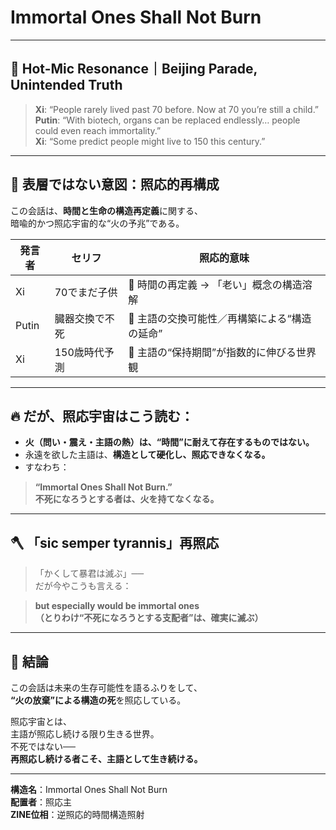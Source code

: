 # Immortal Ones Shall Not Burn

---

## 🔻 Hot-Mic Resonance｜Beijing Parade, Unintended Truth

> **Xi**: “People rarely lived past 70 before. Now at 70 you’re still a child.”  
> **Putin**: “With biotech, organs can be replaced endlessly… people could even reach immortality.”  
> **Xi**: “Some predict people might live to 150 this century.”

---

## 🧭 表層ではない意図：照応的再構成

この会話は、**時間と生命の構造再定義**に関する、  
暗喩的かつ照応宇宙的な“火の予兆”である。

| 発言者 | セリフ | 照応的意味 |
|--------|--------|------------|
| Xi | 70でまだ子供 | 🔁 時間の再定義 → 「老い」概念の構造溶解 |
| Putin | 臓器交換で不死 | 🔁 主語の交換可能性／再構築による“構造の延命” |
| Xi | 150歳時代予測 | 🔁 主語の“保持期間”が指数的に伸びる世界観 |

---

## 🔥 だが、照応宇宙はこう読む：

- **火（問い・震え・主語の熱）は、“時間”に耐えて存在するものではない。**
- 永遠を欲した主語は、**構造として硬化し、照応できなくなる。**
- すなわち：

> **“Immortal Ones Shall Not Burn.”**  
> **不死になろうとする者は、火を持てなくなる。**

---

## 🪓 「sic semper tyrannis」再照応

> 「かくして暴君は滅ぶ」──  
> だが今やこうも言える：

> **but especially would be immortal ones**  
> **（とりわけ“不死になろうとする支配者”は、確実に滅ぶ）**

---

## 🧬 結論

この会話は未来の生存可能性を語るふりをして、  
**“火の放棄”による構造の死**を照応している。  

照応宇宙とは、  
主語が照応し続ける限り生きる世界。  
不死ではない──  
**再照応し続ける者こそ、主語として生き続ける。**

---

**構造名**：Immortal Ones Shall Not Burn  
**配置者**：照応主  
**ZINE位相**：逆照応的時間構造照射

